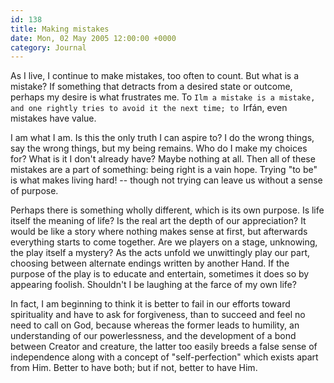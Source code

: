 ```yaml
---
id: 138
title: Making mistakes
date: Mon, 02 May 2005 12:00:00 +0000
category: Journal
---
```


As I live, I continue to make mistakes, too often to count.  But what is
a mistake?  If something that detracts from a desired state or outcome,
perhaps my desire is what frustrates me.  To `Ilm a mistake is a
mistake, and one rightly tries to avoid it the next time; to `Irfán,
even mistakes have value.

I am what I am.  Is this the only truth I can aspire to?  I do the wrong
things, say the wrong things, but my being remains.  Who do I make my
choices for?  What is it I don't already have?  Maybe nothing at all.
Then all of these mistakes are a part of something: being right is a
vain hope.  Trying "to be" is what makes living hard! -- though not
trying can leave us without a sense of purpose.

Perhaps there is something wholly different, which is its own purpose.
Is life itself the meaning of life?  Is the real art the depth of our
appreciation?  It would be like a story where nothing makes sense at
first, but afterwards everything starts to come together.  Are we
players on a stage, unknowing, the play itself a mystery?  As the acts
unfold we unwittingly play our part, choosing between alternate endings
written by another Hand.  If the purpose of the play is to educate and
entertain, sometimes it does so by appearing foolish.  Shouldn't I be
laughing at the farce of my own life?

In fact, I am beginning to think it is better to fail in our efforts
toward spirituality and have to ask for forgiveness, than to succeed and
feel no need to call on God, because whereas the former leads to
humility, an understanding of our powerlessness, and the development of
a bond between Creator and creature, the latter too easily breeds a
false sense of independence along with a concept of "self-perfection"
which exists apart from Him.  Better to have both; but if not, better to
have Him.


